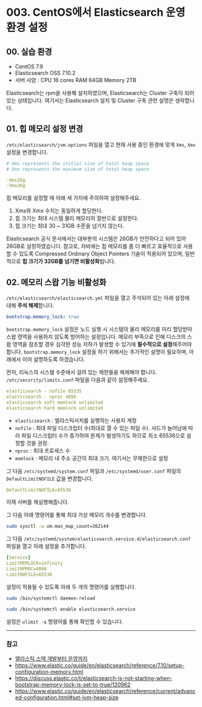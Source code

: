 # 003. CentOS에서 Elasticsearch 운영 환경 설정

## 00. 실습 환경

- CentOS 7.9
- Elasticsearch OSS 7.10.2
- 서버 사양 : CPU 16 cores RAM 64GB Memory 2TB

Elasticsearch는 rpm을 사용해 설치하였으며, Elasticsearch는 Cluster 구축이 되어 있는 상태입니다.
여기서는 Elasticsearch 설치 및 Cluster 구축 관련 설명은 생략합니다.

## 01. 힙 메모리 설정 변경

`/etc/elasticsearch/jvm.options` 파일을 열고 현재 사용 중인 환경에 맞게 `Xms`, `Xmx` 설정을 변경합니다. 

```yaml
# Xms represents the initial size of total heap space
# Xmx represents the maximum size of total heap space

-Xms26g
-Xmx26g
```

힙 메모리를 설정할 때 아래 세 가지에 주의하여 설정해주세요.

1. Xms와 Xmx 수치는 동일하게 할당한다.
2. 힙 크기는 최대 시스템 물리 메모리의 절반으로 설정한다.
3. 힙 크기는 최대 30 ~ 31GB 수준을 넘기지 않는다.

Elasticsearch 공식 문서에서는 대부분의 시스템은 26GB가 안전하다고 되어 있어 26GB로 설정하였습니다. 참고로, 자바에는 힙 메모리를 좀 더 빠르고 효율적으로 사용할 수 있도록 Compressed Ordinary Object Pointers 기술이 적용되어 있으며, 일반적으로 **힙 크기가 32GB를 넘기면 비활성화**됩니다.

## 02. 메모리 스왑 기능 비활성화

`/etc/elasticsearch/elasticsearch.yml` 파일을 열고 주석되어 있는 아래 설정에 대해 **주석 해제**합니다.

```yaml
bootstrap.memory_lock: true
```

`bootstrap.memory_lock` 설정은 노드 실행 시 시스템의 물리 메모리를 미리 할당받아 스왑 영역을 사용하지 않도록 방어하는 설정입니다. 메모리 부족으로 인해 디스크의 스왑 영역을 참조할 경우 심각한 성능 저하가 발생할 수 있기에 **필수적으로 설정**해주어야 합니다. `bootstrap.memory_lock` 설정을 하기 위해서는 추가적인 설명이 필요하며, 아래에서 이어 설명하도록 하겠습니다.

먼저, 리눅스의 시스템 수준에서 걸려 있는 제한들을 해제해야 합니다. `/etc/security/limits.conf` 파일을 다음과 같이 설정해주세요.

```yaml
elasticsearch - nofile 65535
elasticsearch - nproc 4096
elasticsearch soft memlock unlimited
elasticsearch hard memlock unlimited
```

- `elasticsearch` : 엘라스틱서치를 실행하는 사용자 계정
- `nofile` : 최대 파일 디스크립터 수(최대로 열 수 있는 파일 수). 샤드가 늘어남에 따라 파일 디스크립터 수가 증가하여 문제가 발생하기도 하므로 최소 65536으로 설정할 것을 권장.
- `nproc` : 최대 프로세스 수
- `memlock` : 메모리 내 주소 공간의 최대 크기. 여기서는 무제한으로 설정

그 다음 `/etc/systemd/system.conf` 파일과 `/etc/systemd/user.conf` 파일의 `DefaultLimitNOFILE` 값을 변경합니다.

```yaml
DefaultLimitNOFILE=65536
```

이제 서버를 재실행해줍니다.

그 다음 아래 명령어를 통해 최대 가상 메모리 개수를 변경합니다.

```bash
sudo sysctl -w vm.max_map_count=262144
```

그 다음 `/etc/systemd/system/elasticsearch.service.d/elasticsearch.conf` 파일을 열고 아래 설정을 추가합니다.

```yaml
[Service]
LimitMEMLOCK=infinity
LimitNPROC=4096
LimitNOFILE=65536
```

설정이 적용될 수 있도록 아래 두 개의 명령어를 실행합니다.

```bash
sudo /bin/systemctl daemon-reload

sudo /bin/systemctl enable elasticsearch.service
```

설정은 `ulimit -a` 명령어를 통해 확인할 수 있습니다.

---

### 참고
- [엘라스틱 스택 개발부터 운영까지](https://product.kyobobook.co.kr/detail/S000001932755)
- <https://www.elastic.co/guide/en/elasticsearch/reference/7.10/setup-configuration-memory.html>
- <https://discuss.elastic.co/t/elasticsearch-is-not-starting-when-bootstrap-memory-lock-is-set-to-true/120962>
- <https://www.elastic.co/guide/en/elasticsearch/reference/current/advanced-configuration.html#set-jvm-heap-size>